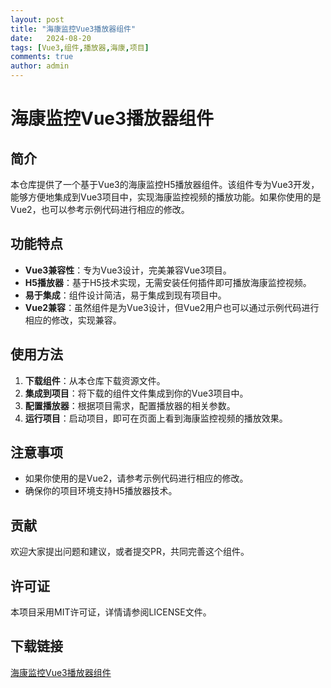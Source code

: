```yaml
---
layout: post
title: "海康监控Vue3播放器组件"
date:   2024-08-20
tags: [Vue3,组件,播放器,海康,项目]
comments: true
author: admin
---
```

# 海康监控Vue3播放器组件

## 简介
本仓库提供了一个基于Vue3的海康监控H5播放器组件。该组件专为Vue3开发，能够方便地集成到Vue3项目中，实现海康监控视频的播放功能。如果你使用的是Vue2，也可以参考示例代码进行相应的修改。

## 功能特点
- **Vue3兼容性**：专为Vue3设计，完美兼容Vue3项目。
- **H5播放器**：基于H5技术实现，无需安装任何插件即可播放海康监控视频。
- **易于集成**：组件设计简洁，易于集成到现有项目中。
- **Vue2兼容**：虽然组件是为Vue3设计，但Vue2用户也可以通过示例代码进行相应的修改，实现兼容。

## 使用方法
1. **下载组件**：从本仓库下载资源文件。
2. **集成到项目**：将下载的组件文件集成到你的Vue3项目中。
3. **配置播放器**：根据项目需求，配置播放器的相关参数。
4. **运行项目**：启动项目，即可在页面上看到海康监控视频的播放效果。

## 注意事项
- 如果你使用的是Vue2，请参考示例代码进行相应的修改。
- 确保你的项目环境支持H5播放器技术。

## 贡献
欢迎大家提出问题和建议，或者提交PR，共同完善这个组件。

## 许可证
本项目采用MIT许可证，详情请参阅LICENSE文件。

## 下载链接

[海康监控Vue3播放器组件](https://pan.quark.cn/s/319932bd31a4)